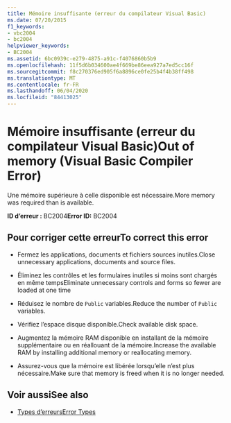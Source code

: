 ```yaml
---
title: Mémoire insuffisante (erreur du compilateur Visual Basic)
ms.date: 07/20/2015
f1_keywords:
- vbc2004
- bc2004
helpviewer_keywords:
- BC2004
ms.assetid: 6bc0939c-e279-4875-a91c-f4076860b5b9
ms.openlocfilehash: 11f5d6b034600ae4f669be86eea927a7ed5cc16f
ms.sourcegitcommit: f8c270376ed905f6a8896ce0fe25b4f4b38ff498
ms.translationtype: MT
ms.contentlocale: fr-FR
ms.lasthandoff: 06/04/2020
ms.locfileid: "84413025"
---
```

# <a name="out-of-memory-visual-basic-compiler-error"></a><span data-ttu-id="23eb6-102">Mémoire insuffisante (erreur du compilateur Visual Basic)</span><span class="sxs-lookup"><span data-stu-id="23eb6-102">Out of memory (Visual Basic Compiler Error)</span></span>
<span data-ttu-id="23eb6-103">Une mémoire supérieure à celle disponible est nécessaire.</span><span class="sxs-lookup"><span data-stu-id="23eb6-103">More memory was required than is available.</span></span>  
  
 <span data-ttu-id="23eb6-104">**ID d’erreur :** BC2004</span><span class="sxs-lookup"><span data-stu-id="23eb6-104">**Error ID:** BC2004</span></span>  
  
## <a name="to-correct-this-error"></a><span data-ttu-id="23eb6-105">Pour corriger cette erreur</span><span class="sxs-lookup"><span data-stu-id="23eb6-105">To correct this error</span></span>  
  
- <span data-ttu-id="23eb6-106">Fermez les applications, documents et fichiers sources inutiles.</span><span class="sxs-lookup"><span data-stu-id="23eb6-106">Close unnecessary applications, documents and source files.</span></span>  
  
- <span data-ttu-id="23eb6-107">Éliminez les contrôles et les formulaires inutiles si moins sont chargés en même temps</span><span class="sxs-lookup"><span data-stu-id="23eb6-107">Eliminate unnecessary controls and forms so fewer are loaded at one time</span></span>  
  
- <span data-ttu-id="23eb6-108">Réduisez le nombre de `Public` variables.</span><span class="sxs-lookup"><span data-stu-id="23eb6-108">Reduce the number of `Public` variables.</span></span>  
  
- <span data-ttu-id="23eb6-109">Vérifiez l’espace disque disponible.</span><span class="sxs-lookup"><span data-stu-id="23eb6-109">Check available disk space.</span></span>  
  
- <span data-ttu-id="23eb6-110">Augmentez la mémoire RAM disponible en installant de la mémoire supplémentaire ou en réallouant de la mémoire.</span><span class="sxs-lookup"><span data-stu-id="23eb6-110">Increase the available RAM by installing additional memory or reallocating memory.</span></span>  
  
- <span data-ttu-id="23eb6-111">Assurez-vous que la mémoire est libérée lorsqu’elle n’est plus nécessaire.</span><span class="sxs-lookup"><span data-stu-id="23eb6-111">Make sure that memory is freed when it is no longer needed.</span></span>  
  
## <a name="see-also"></a><span data-ttu-id="23eb6-112">Voir aussi</span><span class="sxs-lookup"><span data-stu-id="23eb6-112">See also</span></span>

- [<span data-ttu-id="23eb6-113">Types d’erreurs</span><span class="sxs-lookup"><span data-stu-id="23eb6-113">Error Types</span></span>](../../programming-guide/language-features/error-types.md)
